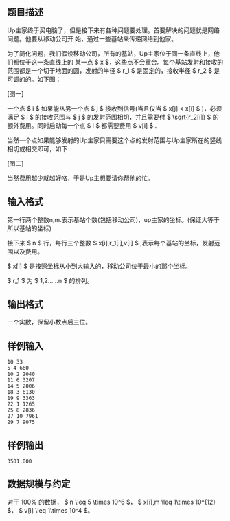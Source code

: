 ## 题目描述

Up主家终于买电脑了，但是接下来有各种问题要处理。首要解决的问题就是网络问题。他要从移动公司开
始，通过一些基站来传递网络到他家。

为了简化问题，我们假设移动公司，所有的基站，Up主家位于同一条直线上，他们都位于这一条直线上的
某一点 $ x $，这些点不会重合。每个基站发射和接收的范围都是一个切于地面的圆，发射的半径 $ r_1 $ 是固定的，接收半径 $ r_2 $ 是可调的的。如下图：

[图一]

一个点 $ i $ 如果能从另一个点 $ j $ 接收到信号(当且仅当 $ x[j] < x[i] $ )，必须满足 $ i $ 的接收范围与 $ j $ 的发射范围相切，并且需要付 $ \sqrt{r_2[i]} $ 的额外费用。同时启动每一个点 $ i $ 都需要费用 $ v[i] $ .

当然一个点如果能够发射的Up主家只需要这个点的发射范围与Up主家所在的竖线相切或相交即可，如下

[图二]

当然费用越少就越好咯，于是Up主想要请你帮他的忙。

## 输入格式

第一行两个整数n,m.表示基站个数(包括移动公司)，up主家的坐标。(保证大等于所以基站的坐标)

接下来 $ n $ 行，每行三个整数 $ x[i],r_1[i],v[i] $ ,表示每个基站的坐标，发射范围以及费用。

$ x[i] $ 是按照坐标从小到大输入的，移动公司位于最小的那个坐标。

$ r_1 $ 为 $ 1,2……n $ 的排列。

## 输出格式

一个实数，保留小数点后三位。

## 样例输入

```
10 33
5 4 660
10 2 2040
11 6 3207
14 5 2006
18 3 6130
19 9 3363
22 1 1265
25 8 2836
27 10 7961
29 7 9075
```

## 样例输出

```
3501.000
```

## 数据规模与约定

对于 $100\%$ 的数据， $ n \leq 5 \times 10^6 $， $ x[i],m \leq 1\times 10^{12} $， $ v[i] \leq 1\times 10^4 $。
